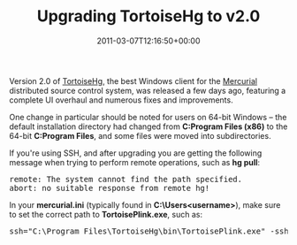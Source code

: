 ﻿---
title: Upgrading TortoiseHg to v2.0
date: 2011-03-07T12:16:50+00:00
---
Version 2.0 of <a href="http://tortoisehg.bitbucket.org/" target="_blank">TortoiseHg</a>, the best Windows client for the <a href="http://mercurial.selenic.com/" target="_blank">Mercurial</a> distributed source control system, was released a few days ago, featuring a complete UI overhaul and numerous fixes and improvements.

<!-- more -->

One change in particular should be noted for users on 64-bit Windows &ndash; the default installation directory had changed from **C:Program Files (x86)** to the 64-bit **C:Program Files**, and some files were moved into subdirectories.

If you're using SSH, and after upgrading you are getting the following message when trying to perform remote operations, such as **hg pull**:

<pre>remote: The system cannot find the path specified.
abort: no suitable response from remote hg!</pre>

In your **mercurial.ini** (typically found in **C:\Users\<username>**), make sure to set the correct path to **TortoisePlink.exe**, such as:

<pre>ssh="C:\Program Files\TortoiseHg\bin\TortoisePlink.exe" -ssh -i "C:\private.ppk"</pre>
